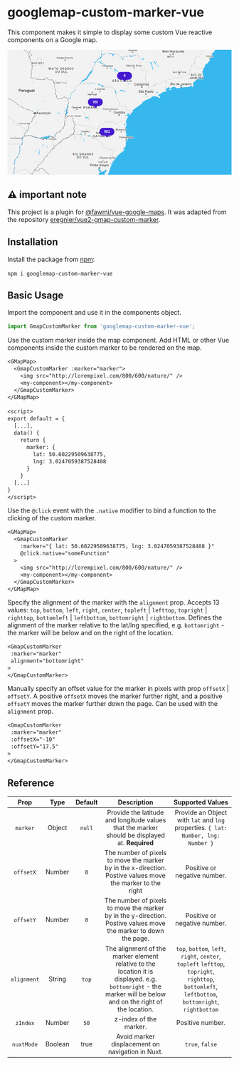 # googlemap-custom-marker-vue

This component makes it simple to display some custom Vue reactive components on a Google map.

![custom markers on @fawmi/vue-google-maps](custom-marker.png)

## ⚠️ important note

This project is a plugin for [@fawmi/vue-google-maps](https://github.com/fawmi/vue-google-maps). It was adapted from the repository [eregnier/vue2-gmap-custom-marker](https://github.com/eregnier/vue2-gmap-custom-marker).

## Installation

Install the package from [npm](https://www.npmjs.com/package/googlemap-custom-marker-vue):

`npm i googlemap-custom-marker-vue`

## Basic Usage

Import the component and use it in the components object.

```javascript
import GmapCustomMarker from 'googlemap-custom-marker-vue';
```

Use the custom marker inside the map component. Add HTML or other Vue components inside the custom marker to be rendered on the map.

```vue
<GMapMap>
  <GmapCustomMarker :marker="marker">
    <img src="http://lorempixel.com/800/600/nature/" />
    <my-component></my-component>
  </GmapCustomMarker>
</GMapMap>

<script>
export default = {
  [...],
  data() {
    return {
      marker: {
        lat: 50.60229509638775,
        lng: 3.0247059387528408
      }
    }
  [...]
}
</script>
```

Use the `@click` event with the `.native` modifier to bind a function to the clicking of the custom marker.

```vue
<GMapMap>
  <GmapCustomMarker
    :marker="{ lat: 50.60229509638775, lng: 3.0247059387528408 }"
    @click.native="someFunction"
  >
    <img src="http://lorempixel.com/800/600/nature/" />
    <my-component></my-component>
  </GmapCustomMarker>
</GMapMap>
```

Specify the alignment of the marker with the `alignment` prop. Accepts 13 values: `top`, `bottom`, `left`, `right`, `center`, `topleft` | `lefttop`, `topright` | `righttop`, `bottomleft` | `leftbottom`, `bottomright` | `rightbottom`. Defines the alignment of the marker relative to the lat/lng specified, e.g. `bottomright` - the marker will be below and on the right of the location.

 ```vue
 <GmapCustomMarker
  :marker="marker"
  alignment="bottomright"
>
</GmapCustomMarker>
 ```

Manually specify an offset value for the marker in pixels with prop `offsetX` | `offsetY`. A positive `offsetX` moves the marker further right, and a positive `offsetY` moves the marker further down the page. Can be used with the `alignment` prop.

 ```vue
 <GmapCustomMarker
  :marker="marker"
  :offsetX="-10"
  :offsetY="17.5"
>
</GmapCustomMarker>
```

## Reference

**Prop**|**Type**|**Default**|**Description**|**Supported Values**
:-----:|:-----:|:-----:|:-----:|:-----:
`marker`|Object|`null`|Provide the latitude and longitude values that the marker should be displayed at. **Required**|Provide an Object with `lat` and `lng` properties. `{ lat: Number, lng: Number }`
`offsetX`|Number|`0`|The number of pixels to move the marker by in the x-direction. Postive values move the marker to the right|Positive or negative number.
`offsetY`|Number|`0`|The number of pixels to move the marker by in the y-direction. Postive values move the marker to down the page.|Positive or negative number.
`alignment`|String|`top`|The alignment of the marker element relative to the location it is displayed. e.g. `bottomright` - the marker will be below and on the right of the location.|`top`, `bottom`, `left`, `right`, `center`, `topleft`  `lefttop`, `topright`, `righttop`, `bottomleft`, `leftbottom`, `bottomright`, `rightbottom`
`zIndex`|Number|`50`| z-index of the marker. | Positive number.
`nuxtMode`|Boolean|true| Avoid marker displacement on navigation in Nuxt. | `true`, `false`
